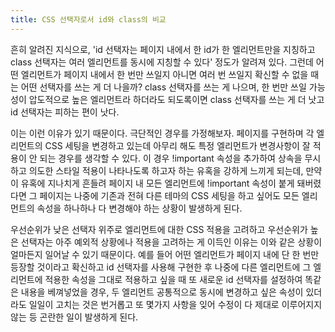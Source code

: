 ```yaml
---
title: CSS 선택자로서 id와 class의 비교
---
```



흔히 알려진 지식으로, 'id 선택자는 페이지 내에서 한 id가 한 엘리먼트만을 지칭하고 class 선택자는 여러 엘리먼트를 동시에 지칭할 수 있다' 정도가 알려져 있다. 그런데 어떤 엘리먼트가 페이지 내에서 한 번만 쓰일지 아니면 여러 번 쓰일지 확신할 수 없을 때는 어떤 선택자를 쓰는 게 더 나을까? class 선택자를 쓰는 게 나으며, 한 번만 쓰일 가능성이 압도적으로 높은 엘리먼트라 하더라도 되도록이면 class 선택자를 쓰는 게 더 낫고 id 선택자는 피하는 편이 낫다. 

이는 이런 이유가 있기 때문이다. 극단적인 경우를 가정해보자. 페이지를 구현하며 각 엘리먼트의 CSS 세팅을 변경하고 있는데 아무리 해도 특정 엘리먼트가 변경사항이 잘 적용이 안 되는 경우를 생각할 수 있다. 이 경우 !important 속성을 추가하여 상속을 무시하고 의도한 스타일 적용이 나타나도록 하고자 하는 유혹을 강하게 느끼게 되는데, 만약 이 유혹에 지나치게 흔들려 페이지 내 모든 엘리먼트에 !important 속성이 붙게 돼버렸다면 그 페이지는 나중에 기존과 전혀 다른 테마의 CSS 세팅을 하고 싶어도 모든 엘리먼트의 속성을 하나하나 다 변경해야 하는 상황이 발생하게 된다. 

우선순위가 낮은 선택자 위주로 엘리먼트에 대한 CSS 적용을 고려하고 우선순위가 높은 선택자는 아주 예외적 상황에나 적용을 고려하는 게 이득인 이유는 이와 같은 상황이 얼마든지 일어날 수 있기 때문이다. 예를 들어 어떤 엘리먼트가 페이지 내에 단 한 번만 등장할 것이라고 확신하고 id 선택자를 사용해 구현한 후 나중에 다른 엘리먼트에 그 엘리먼트에 적용한 속성을 그대로 적용하고 싶을 때 또 새로운 id 선택자를 설정하여 똑같은 내용을 베껴넣었을 경우, 두 엘리먼트 공통적으로 동시에 변경하고 싶은 속성이 있더라도 일일이 고치는 것은 번거롭고 또 몇가지 사항을 잊어 수정이 다 제대로 이루어지지 않는 등 곤란한 일이 발생하게 된다.
